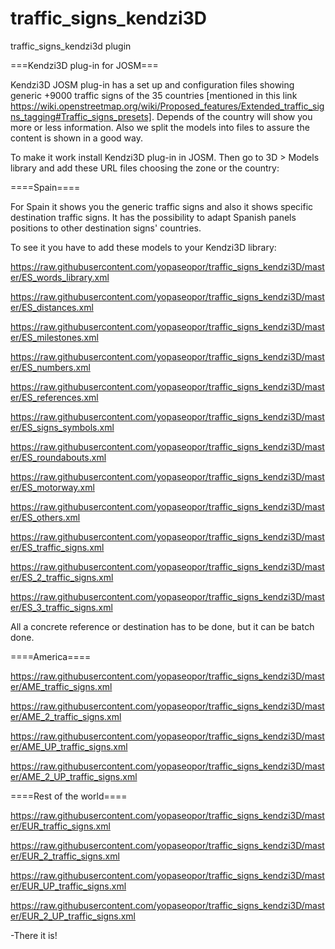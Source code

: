 # traffic_signs_kendzi3D
traffic_signs_kendzi3d plugin

===Kendzi3D plug-in for JOSM===

Kendzi3D JOSM plug-in has a set up and configuration files showing generic +9000 traffic signs of the 35 countries [mentioned in this link https://wiki.openstreetmap.org/wiki/Proposed_features/Extended_traffic_signs_tagging#Traffic_signs_presets].
Depends of the country will show you more or less information. Also we split the models into files to assure the content is shown in a good way.

To make it work install Kendzi3D plug-in in JOSM. Then go to 3D > Models library and add these URL files choosing the zone or the country:

====Spain====

For Spain it shows you the generic traffic signs and also it shows specific destination traffic signs. It has the possibility to adapt Spanish panels positions to other destination signs' countries. 

To see it you have to add these models to your Kendzi3D library:

https://raw.githubusercontent.com/yopaseopor/traffic_signs_kendzi3D/master/ES_words_library.xml

https://raw.githubusercontent.com/yopaseopor/traffic_signs_kendzi3D/master/ES_distances.xml

https://raw.githubusercontent.com/yopaseopor/traffic_signs_kendzi3D/master/ES_milestones.xml

https://raw.githubusercontent.com/yopaseopor/traffic_signs_kendzi3D/master/ES_numbers.xml

https://raw.githubusercontent.com/yopaseopor/traffic_signs_kendzi3D/master/ES_references.xml

https://raw.githubusercontent.com/yopaseopor/traffic_signs_kendzi3D/master/ES_signs_symbols.xml

https://raw.githubusercontent.com/yopaseopor/traffic_signs_kendzi3D/master/ES_roundabouts.xml

https://raw.githubusercontent.com/yopaseopor/traffic_signs_kendzi3D/master/ES_motorway.xml

https://raw.githubusercontent.com/yopaseopor/traffic_signs_kendzi3D/master/ES_others.xml

https://raw.githubusercontent.com/yopaseopor/traffic_signs_kendzi3D/master/ES_traffic_signs.xml

https://raw.githubusercontent.com/yopaseopor/traffic_signs_kendzi3D/master/ES_2_traffic_signs.xml

https://raw.githubusercontent.com/yopaseopor/traffic_signs_kendzi3D/master/ES_3_traffic_signs.xml

All a concrete reference or destination has to be done, but it can be batch done. 


====America====

https://raw.githubusercontent.com/yopaseopor/traffic_signs_kendzi3D/master/AME_traffic_signs.xml

https://raw.githubusercontent.com/yopaseopor/traffic_signs_kendzi3D/master/AME_2_traffic_signs.xml

https://raw.githubusercontent.com/yopaseopor/traffic_signs_kendzi3D/master/AME_UP_traffic_signs.xml

https://raw.githubusercontent.com/yopaseopor/traffic_signs_kendzi3D/master/AME_2_UP_traffic_signs.xml


====Rest of the world====


https://raw.githubusercontent.com/yopaseopor/traffic_signs_kendzi3D/master/EUR_traffic_signs.xml

https://raw.githubusercontent.com/yopaseopor/traffic_signs_kendzi3D/master/EUR_2_traffic_signs.xml

https://raw.githubusercontent.com/yopaseopor/traffic_signs_kendzi3D/master/EUR_UP_traffic_signs.xml

https://raw.githubusercontent.com/yopaseopor/traffic_signs_kendzi3D/master/EUR_2_UP_traffic_signs.xml


-There it is!

